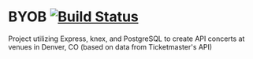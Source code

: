 # BYOB [![Build Status](https://travis-ci.org/OphDub/BYOB.svg?branch=master)](https://travis-ci.org/OphDub/BYOB)
Project utilizing Express, knex, and PostgreSQL to create API concerts at venues in Denver, CO (based on data from Ticketmaster's API)
